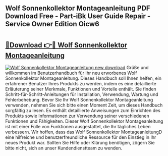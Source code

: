 ## Wolf Sonnenkollektor Montageanleitung PDF Download Free - Part-iBk User Guide Repair - Service Owner Edition Oicw6

# <h2><a href="http://df79wkj.blite.top/?on=Wolf+Sonnenkollektor+Montageanleitung">🔗Download 👉🔴 Wolf Sonnenkollektor Montageanleitung</a></h2>

[![Wolf Sonnenkollektor Montageanleitung new download](https://i.imgur.com/lujVjoI.png)](http://df79wkj.blite.top/?on=Wolf+Sonnenkollektor+Montageanleitung)
Grüße und willkommen im Benutzerhandbuch für Ihr neu erworbenes Wolf Sonnenkollektor Montageanleitung. Dieses Handbuch soll Ihnen helfen, ein erfahrener Benutzer Ihres Produkts zu werden, indem es eine detaillierte Erläuterung seiner Merkmale, Funktionen und Vorteile enthält. Sie finden Schritt-für-Schritt-Anleitungen für Installation, Verwendung, Wartung und Fehlerbehebung. Bevor Sie Ihr Wolf Sonnenkollektor Montageanleitung verwenden, nehmen Sie sich bitte einen Moment Zeit, um dieses Handbuch sorgfältig zu lesen. Es enthält detaillierte Anweisungen zum Einrichten des Produkts sowie Informationen zur Verwendung seiner verschiedenen Funktionen und Fähigkeiten. Dieser Wolf Sonnenkollektor Montageanleitung ist mit einer Fülle von Funktionen ausgestattet, die Ihr tägliches Leben verbessern. Wir hoffen, dass das Wolf Sonnenkollektor MontageanleitungD eine hilfreiche und benutzerfreundliche Ressource für den Einstieg in Ihr neues Produkt war. Sollten Sie Hilfe oder Klärung benötigen, zögern Sie bitte nicht, sich an unser Kundendienstteam zu wenden.
